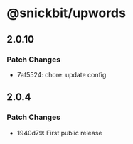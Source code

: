 # @snickbit/upwords

## 2.0.10

### Patch Changes

- 7af5524: chore: update config

## 2.0.4

### Patch Changes

- 1940d79: First public release

